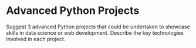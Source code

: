 # Advanced Python Projects

Suggest 3 advanced Python projects that could be undertaken to showcase skills in data science or web development. Describe the key technologies involved in each project.